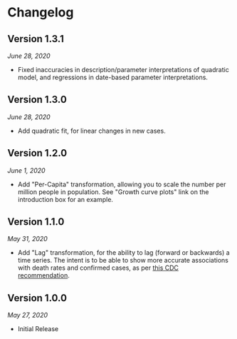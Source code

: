 Changelog
=========

## Version 1.3.1

*June 28, 2020*

*   Fixed inaccuracies in description/parameter interpretations of quadratic
    model, and regressions in date-based parameter interpretations.

## Version 1.3.0

*June 28, 2020*

*   Add quadratic fit, for linear changes in new cases.

## Version 1.2.0

*June 1, 2020*

*   Add "Per-Capita" transformation, allowing you to scale the number per
    million people in population.  See "Growth curve plots" link on the
    introduction box for an example.

## Version 1.1.0

*May 31, 2020*

*   Add "Lag" transformation, for the ability to lag (forward or backwards) a
    time series.  The intent is to be able to show more accurate associations
    with death rates and confirmed cases, as per [this CDC recommendation][cdc].

    [cdc]: https://wwwnc.cdc.gov/eid/article/26/6/20-0320_article?fbclid=IwAR3ActUE0gqlqQAdxb_ComHcb5P22tvaLWwp03UhzERAEJgI1eZgO_jNr5U

## Version 1.0.0

*May 27, 2020*

*   Initial Release
